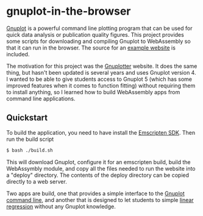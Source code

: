 # gnuplot-in-the-browser

[Gnuplot](http://www.gnuplot.info/) is a powerful command line plotting program that can be used for quick data analysis or publication quality figures. This project provides some scripts for downloading and compiling
Gnuplot to WebAssembly so that it can run in the browser. The source for an [example website](http://hostcat.fhsu.edu/cdclark/static/apps/gnuplot/) is included.

The motivation for this project was the [Gnuplotter](http://gnuplot.respawned.com/) website. It does the same thing, but hasn't been updated is several years and uses Gnuplot version 4. I wanted to be able to give
students access to Gnuplot 5 (which has some improved features when it comes to function fitting) without requiring them to install anything, so I learned how to build WebAssembly apps from command line applications.

## Quickstart

To build the application, you need to have install the [Emscripten SDK](https://emscripten.org/docs/getting_started/downloads.html). Then run the build script

```bash
$ bash ./build.sh
```

This will download Gnuplot, configure it for an emscripten build, build the WebAssymbly module, and copy all the files needed to run the website into a "deploy" directory. The contents of the deploy directory can be copied
directly to a web server.

Two apps are build, one that provides a
simple interface to the [Gnuplot command line](http://hostcat.fhsu.edu/cdclark/static/apps/gnuplot/), and another that is designed to let students to simple [linear regression](http://hostcat.fhsu.edu/cdclark/static/apps/linear-regression/) without any Gnuplot knowledge.
